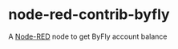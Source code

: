 node-red-contrib-byfly
====================

A [Node-RED](http://nodered.org) node to get ByFly account balance
